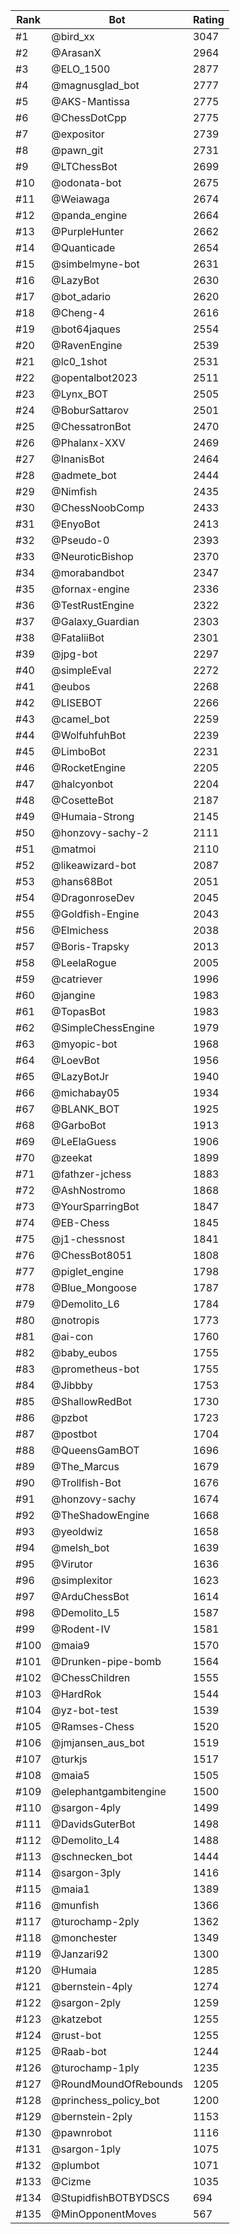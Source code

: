 Rank|Bot|Rating
---|---|---
#1|@bird_xx|3047
#2|@ArasanX|2964
#3|@ELO_1500|2877
#4|@magnusglad_bot|2777
#5|@AKS-Mantissa|2775
#6|@ChessDotCpp|2775
#7|@expositor|2739
#8|@pawn_git|2731
#9|@LTChessBot|2699
#10|@odonata-bot|2675
#11|@Weiawaga|2674
#12|@panda_engine|2664
#13|@PurpleHunter|2662
#14|@Quanticade|2654
#15|@simbelmyne-bot|2631
#16|@LazyBot|2630
#17|@bot_adario|2620
#18|@Cheng-4|2616
#19|@bot64jaques|2554
#20|@RavenEngine|2539
#21|@lc0_1shot|2531
#22|@opentalbot2023|2511
#23|@Lynx_BOT|2505
#24|@BoburSattarov|2501
#25|@ChessatronBot|2470
#26|@Phalanx-XXV|2469
#27|@InanisBot|2464
#28|@admete_bot|2444
#29|@Nimfish|2435
#30|@ChessNoobComp|2433
#31|@EnyoBot|2413
#32|@Pseudo-0|2393
#33|@NeuroticBishop|2370
#34|@morabandbot|2347
#35|@fornax-engine|2336
#36|@TestRustEngine|2322
#37|@Galaxy_Guardian|2303
#38|@FataliiBot|2301
#39|@jpg-bot|2297
#40|@simpleEval|2272
#41|@eubos|2268
#42|@LISEBOT|2266
#43|@camel_bot|2259
#44|@WolfuhfuhBot|2239
#45|@LimboBot|2231
#46|@RocketEngine|2205
#47|@halcyonbot|2204
#48|@CosetteBot|2187
#49|@Humaia-Strong|2145
#50|@honzovy-sachy-2|2111
#51|@matmoi|2110
#52|@likeawizard-bot|2087
#53|@hans68Bot|2051
#54|@DragonroseDev|2045
#55|@Goldfish-Engine|2043
#56|@Elmichess|2038
#57|@Boris-Trapsky|2013
#58|@LeelaRogue|2005
#59|@catriever|1996
#60|@jangine|1983
#61|@TopasBot|1983
#62|@SimpleChessEngine|1979
#63|@myopic-bot|1968
#64|@LoevBot|1956
#65|@LazyBotJr|1940
#66|@michabay05|1934
#67|@BLANK_BOT|1925
#68|@GarboBot|1913
#69|@LeElaGuess|1906
#70|@zeekat|1899
#71|@fathzer-jchess|1883
#72|@AshNostromo|1868
#73|@YourSparringBot|1847
#74|@EB-Chess|1845
#75|@j1-chessnost|1841
#76|@ChessBot8051|1808
#77|@piglet_engine|1798
#78|@Blue_Mongoose|1787
#79|@Demolito_L6|1784
#80|@notropis|1773
#81|@ai-con|1760
#82|@baby_eubos|1755
#83|@prometheus-bot|1755
#84|@Jibbby|1753
#85|@ShallowRedBot|1730
#86|@pzbot|1723
#87|@postbot|1704
#88|@QueensGamBOT|1696
#89|@The_Marcus|1679
#90|@Trollfish-Bot|1676
#91|@honzovy-sachy|1674
#92|@TheShadowEngine|1668
#93|@yeoldwiz|1658
#94|@melsh_bot|1639
#95|@Virutor|1636
#96|@simplexitor|1623
#97|@ArduChessBot|1614
#98|@Demolito_L5|1587
#99|@Rodent-IV|1581
#100|@maia9|1570
#101|@Drunken-pipe-bomb|1564
#102|@ChessChildren|1555
#103|@HardRok|1544
#104|@yz-bot-test|1539
#105|@Ramses-Chess|1520
#106|@jmjansen_aus_bot|1519
#107|@turkjs|1517
#108|@maia5|1505
#109|@elephantgambitengine|1500
#110|@sargon-4ply|1499
#111|@DavidsGuterBot|1498
#112|@Demolito_L4|1488
#113|@schnecken_bot|1444
#114|@sargon-3ply|1416
#115|@maia1|1389
#116|@munfish|1366
#117|@turochamp-2ply|1362
#118|@monchester|1349
#119|@Janzari92|1300
#120|@Humaia|1285
#121|@bernstein-4ply|1274
#122|@sargon-2ply|1259
#123|@katzebot|1255
#124|@rust-bot|1255
#125|@Raab-bot|1244
#126|@turochamp-1ply|1235
#127|@RoundMoundOfRebounds|1205
#128|@princhess_policy_bot|1200
#129|@bernstein-2ply|1153
#130|@pawnrobot|1116
#131|@sargon-1ply|1075
#132|@plumbot|1071
#133|@Cizme|1035
#134|@StupidfishBOTBYDSCS|694
#135|@MinOpponentMoves|567
